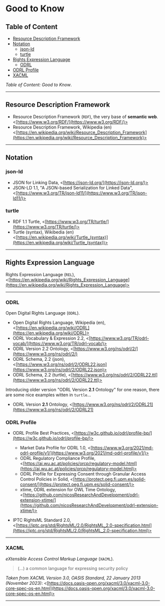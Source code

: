 # Good to Know

## Table of Content

- [Resource Description Framework](#resource-description-framework)
- [Notation](#notation)
  - [json-ld](#json-ld)
  - [turtle](#turtle)
- [Rights Expression Language](#rights-expression-language)
  - [ODRL](#odrl)
- [ODRL Profile](#odrl-profile)
- [XACML](#xacml)

*Table of Content: Good to Know*.

---

## Resource Description Framework

- Resource Description Framework (`RDF`), the very base of **semantic web**. <[https://www.w3.org/RDF/](https://www.w3.org/RDF/)>
- Resource Description Framework, Wikipedia (en) <[https://en.wikipedia.org/wiki/Resource_Description_Framework](https://en.wikipedia.org/wiki/Resource_Description_Framework)>

---

## Notation

### json-ld

- JSON for Linking Data, <[https://json-ld.org/](https://json-ld.org/)>
- JSON-LD 1.1, "A JSON-based Serialization for Linked Data", <[https://www.w3.org/TR/json-ld11/](https://www.w3.org/TR/json-ld11/)>

### turtle

- RDF 1.1 Turtle, <[https://www.w3.org/TR/turtle/](https://www.w3.org/TR/turtle/)>
- Turtle (syntax), Wikibedia (en) <[https://en.wikipedia.org/wiki/Turtle_(syntax)](https://en.wikipedia.org/wiki/Turtle_(syntax))>

---

## Rights Expression Language

Rights Expression Language (`REL`), <[https://en.wikipedia.org/wiki/Rights_Expression_Language](https://en.wikipedia.org/wiki/Rights_Expression_Language)>

---
### ODRL

Open Digital Rights Language (`ODRL`).

- Open Digital Rights Language, Wikipedia (en), <[https://en.wikipedia.org/wiki/ODRL](https://en.wikipedia.org/wiki/ODRL)>
- ODRL Vocabulary & Expression 2.2, <[https://www.w3.org/TR/odrl-vocab/](https://www.w3.org/TR/odrl-vocab/)>
- ODRL Version 2.2 Ontology, <[https://www.w3.org/ns/odrl/2/](https://www.w3.org/ns/odrl/2/)
- ODRL Schema, 2.2 (json), <[https://www.w3.org/ns/odrl/2/ODRL22.json](https://www.w3.org/ns/odrl/2/ODRL22.json)>
- ODRL Schema, 2.2 (turtle), <[https://www.w3.org/ns/odrl/2/ODRL22.ttl](https://www.w3.org/ns/odrl/2/ODRL22.ttl)>

Introducing older version "ODRL Version **2.1** Ontology" for one reason, there are some nice examples witten in `turtle`...

- ODRL Version **2.1** Ontology, <[https://www.w3.org/ns/odrl/2/ODRL21](https://www.w3.org/ns/odrl/2/ODRL21)


### ODRL Profile

- ODRL Profile Best Practices, <[https://w3c.github.io/odrl/profile-bp/](https://w3c.github.io/odrl/profile-bp/)>
  - Market Data Profile for ODRL 1.0, <[https://www.w3.org/2021/md-odrl-profile/v1/](https://www.w3.org/2021/md-odrl-profile/v1/)>
  - ODRL Regulatory Compliance Profile, <[https://ai.wu.ac.at/policies/orcp/regulatory-model.html](https://ai.wu.ac.at/policies/orcp/regulatory-model.html)>
  - ODRL Profile for Expressing Consent through Granular Access Control Policies in Solid, <[https://protect.oeg.fi.upm.es/solid-consent/](https://protect.oeg.fi.upm.es/solid-consent/)>
  - xtime, ODRL extension for OWL Time Ontology, <[https://github.com/nicosResearchAndDevelopment/odrl-extension-xtime/](https://github.com/nicosResearchAndDevelopment/odrl-extension-xtime/)>


- IPTC RightsML Standard 2.0, <[https://iptc.org/std/RightsML/2.0/RightsML_2.0-specification.html](https://iptc.org/std/RightsML/2.0/RightsML_2.0-specification.html)>

---

### XACML

*eXtensible Access Control Markup Language* (`XACML`).

> (...) a common language for expressing security policy

*Taken from XACML Version 3.0, OASIS Standard, 22 January 2013 (November
2023)*: <[https://docs.oasis-open.org/xacml/3.0/xacml-3.0-core-spec-os-en.html](https://docs.oasis-open.org/xacml/3.0/xacml-3.0-core-spec-os-en.html)>

---